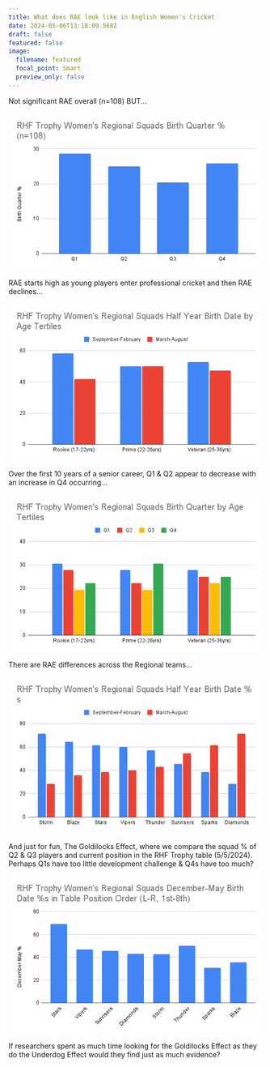 ```yaml
---
title: What does RAE look like in English Women's Cricket
date: 2024-05-06T13:18:09.568Z
draft: false
featured: false
image:
  filename: featured
  focal_point: Smart
  preview_only: false
---
```

Not significant RAE overall (n=108) BUT...

![](rhf-trophy-women-s-regional-squads-birth-quarter-n-108-.png)

RAE starts high as young players enter professional cricket and then RAE declines...

![](rhf-trophy-women-s-regional-squads-half-year-birth-date-by-age-tertiles.png)

Over the first 10 years of a senior career, Q1 & Q2 appear to decrease with an increase in Q4 occurring...

![](rhf-trophy-women-s-regional-squads-birth-quarter-by-age-tertiles.png)

There are RAE differences across the Regional teams...

![](rhf-trophy-women-s-regional-squads-half-year-birth-date-s.png)

And just for fun, The Goldilocks Effect, where we compare the squad % of Q2 & Q3 players and current position in the RHF Trophy table (5/5/2024).  Perhaps Q1s have too little development challenge & Q4s have too much?

![](rhf-trophy-women-s-regional-squads-december-may-birth-date-s-in-table-position-order-l-r-1st-8th-1-.png)

If researchers spent as much time looking for the Goldilocks Effect as they do the Underdog Effect would they find just as much evidence?